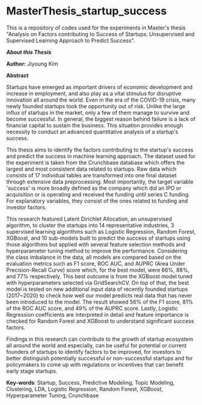 # MasterThesis_startup_success
This is a repository of codes used for the experiments in Master's thesis "Analysis on Factors contributing to Success of Startups: Unsupervised and Supervised Learning Approach to Predict Success".

***About this Thesis*** 

**Author:** Jiyoung Kim

**Abstract**

Startups have emerged as important drivers of economic development and increase in employment, and also play as a vital stimulus for disruptive innovation all around the world. Even in the era of the COVID-19 crisis, many newly founded startups took the opportunity out of risk. Unlike the large influx of startups in the market, only a few of them manage to survive and become successful. In general, the biggest reason behind failure is a lack of financial capital to sustain the business. This situation provides enough necessity to conduct an advanced quantitative analysis of a startup's success.

This thesis aims to identify the factors contributing to the startup's success and predict the success in machine learning approach. The dataset used for the experiment is taken from the Crunchbase database which offers the largest and most consistent data related to startups. Raw data which consists of 17 individual tables are transformed into one final dataset through extensive data preprocessing. Most importantly, the target variable 'success' is more broadly defined as the company which did an IPO or acquisition or is operating and received the funding until series C funding. For explanatory variables, they consist of the ones related to funding and investor factors.

This research featured Latent Dirichlet Allocation, an unsupervised algorithm, to cluster the startups into 14 representative industries, 3 supervised learning algorithms such as Logistic Regression, Random Forest, XGBoost, and 10 sub-models built to predict the success of startups using those algorithms but applied with several feature selection methods and hyperparameter tuning method to improve the performance. Considering the class imbalance in the data, all models are compared based on the evaluation metrics such as F1 score, ROC AUC, and AUPRC (Area Under Precision-Recall Curve) score which, for the best model, were 66%, 88%, and 77% respectively. This best outcome is from the XGBoost model tuned with hyperparameters selected via GridSearchCV. On top of that, the best model is tested on new additional input data of recently founded startups (2017~2020) to check how well our model predicts real data that has never been introduced to the model. The result showed 56% of the F1 score, 81% of the ROC AUC score, and 49% of the AUPRC score. Lastly, Logistic Regression coefficients are interpreted in detail and feature importance is checked for Random Forest and XGBoost to understand significant success factors.

Findings in this research can contribute to the growth of startup ecosystem all around the world and especially, can be useful for potential or current founders of startups to identify factors to be improved, for investors to better distinguish potentially successful or non-successful startups and for policymakers to come up with regulations or incentives that can benefit early stage startups.

**Key-words**: Startup, Success, Predictive Modeling, Topic Modeling, Clustering, LDA, Logistic Regression, Random Forest, XGBoost, Hyperparameter Tuning, Crunchbase

